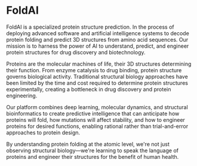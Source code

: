 # FoldAI

FoldAI is a specialized protein structure prediction. In the process of  deploying advanced software and artificial intelligence systems to decode protein folding and predict 3D structures from amino acid sequences. Our mission is to harness the power of AI to understand, predict, and engineer protein structures for drug discovery and biotechnology.

Proteins are the molecular machines of life, their 3D structures determining their function. From enzyme catalysis to drug binding, protein structure governs biological activity. Traditional structural biology approaches have been limited by the time and cost required to determine protein structures experimentally, creating a bottleneck in drug discovery and protein engineering.

Our platform combines deep learning, molecular dynamics, and structural bioinformatics to create predictive intelligence that can anticipate how proteins will fold, how mutations will affect stability, and how to engineer proteins for desired functions, enabling rational rather than trial-and-error approaches to protein design.

By understanding protein folding at the atomic level, we're not just observing structural biology—we're learning to speak the language of proteins and engineer their structures for the benefit of human health.
